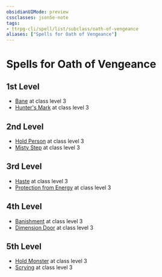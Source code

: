 ```yaml
---
obsidianUIMode: preview
cssclasses: json5e-note
tags:
- ttrpg-cli/spell/list/subclass/oath-of-vengeance
aliases: ["Spells for Oath of Vengeance"]
---
```

# Spells for Oath of Vengeance

## 1st Level

- [Bane](3-Mechanics/CLI/spells/bane-xphb.md "XPHB") at class level 3
- [Hunter's Mark](3-Mechanics/CLI/spells/hunters-mark-xphb.md "XPHB") at class level 3

## 2nd Level

- [Hold Person](3-Mechanics/CLI/spells/hold-person-xphb.md "XPHB") at class level 3
- [Misty Step](3-Mechanics/CLI/spells/misty-step-xphb.md "XPHB") at class level 3

## 3rd Level

- [Haste](3-Mechanics/CLI/spells/haste-xphb.md "XPHB") at class level 3
- [Protection from Energy](3-Mechanics/CLI/spells/protection-from-energy-xphb.md "XPHB") at class level 3

## 4th Level

- [Banishment](3-Mechanics/CLI/spells/banishment-xphb.md "XPHB") at class level 3
- [Dimension Door](3-Mechanics/CLI/spells/dimension-door-xphb.md "XPHB") at class level 3

## 5th Level

- [Hold Monster](3-Mechanics/CLI/spells/hold-monster-xphb.md "XPHB") at class level 3
- [Scrying](3-Mechanics/CLI/spells/scrying-xphb.md "XPHB") at class level 3
